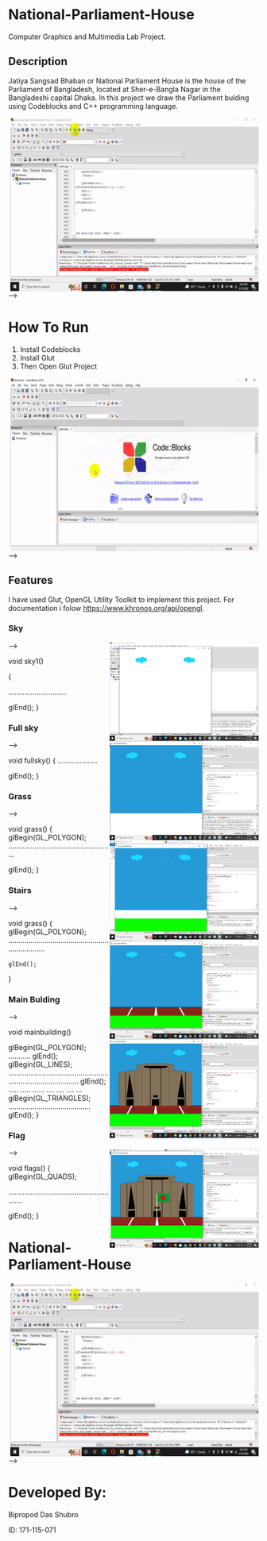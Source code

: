 # National-Parliament-House
Computer Graphics and Multimedia Lab Project.
## Description
Jatiya Sangsad Bhaban or National Parliament House is the house of the Parliament of Bangladesh, located at Sher-e-Bangla Nagar in the Bangladeshi capital Dhaka.
In this project we draw the Parliament bulding using Codeblocks and C++ programming language.
<p><img align="right" alt="GIF" src="https://github.com/shuvrodas13/National-Parliament-House/blob/main/Jatiya%20Sagsad.gif" width="500" height="350)" /></p>-->

# How To Run
1. Install Codeblocks
2. Install Glut
3. Then Open Glut Project

<p><img align="right" alt="GIF" src="https://github.com/shuvrodas13/National-Parliament-House/blob/main/run.gif" width="500" height="350)" /></p>-->


## Features
I have used  Glut, OpenGL Utility Toolkit to implement this project. For documentation i folow https://www.khronos.org/api/opengl.

### Sky
<p><img align="right" alt="IMG" src="https://github.com/shuvrodas13/National-Parliament-House/blob/main/pictures/sky.jpg" width="300" height="200")" /></p>-->

void sky1()

{

.............................

glEnd();
}
	
	

### Full sky
	
<p><img align="right" alt="IMG" src="https://github.com/shuvrodas13/National-Parliament-House/blob/main/pictures/full%20sky.jpg" width="300" height="200")" /></p>-->

void fullsky()
{
 ....................
 
glEnd();
}


### Grass

<p><img align="right" alt="IMG" src="https://github.com/shuvrodas13/National-Parliament-House/blob/main/pictures/grass.jpg" width="300" height="200")" /></p>-->

void grass()
{
    glBegin(GL_POLYGON);
.....................................................

glEnd();
}

	
### Stairs
 <p><img align="right" alt="IMG" src="https://github.com/shuvrodas13/National-Parliament-House/blob/main/pictures/stairs.jpg" width="300" height="200")" /></p>-->


void grass()
{
    glBegin(GL_POLYGON);
....................................................................

	glEnd();
}


### Main Bulding
<p><img align="right" alt="IMG" src="https://github.com/shuvrodas13/National-Parliament-House/blob/main/pictures/main%20building.jpg" width="300" height="200)" /></p>-->

void mainbuilding()

 glBegin(GL_POLYGON);
...........
  glEnd();
 glBegin(GL_LINES);
.....................................................................................
  glEnd();
  ..... ..... ...... .... .... .... ... 
  glBegin(GL_TRIANGLES);
.........................................
	glEnd();
}

### Flag

<p><img align="right" alt="IMG" src="https://github.com/shuvrodas13/National-Parliament-House/blob/main/pictures/flag.jpg" width="300" height="200)" /></p>-->

void flags()
{
glBegin(GL_QUADS);

.........................................................

glEnd();
}


# National-Parliament-House

<p><img align="right" alt="GIF" src="https://github.com/shuvrodas13/National-Parliament-House/blob/main/Jatiya%20Sagsad.gif" width="500" height="350)" /></p>-->

# Developed By:
Bipropod Das Shubro

ID: 171-115-071
